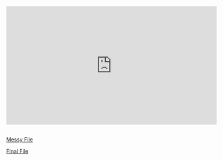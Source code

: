 <iframe width="560" height="315" src="https://youtu.be/f1Oegam9NuQ" title="YouTube video player" frameborder="0" allow="accelerometer; autoplay; clipboard-write; encrypted-media; gyroscope; picture-in-picture" allowfullscreen></iframe><br><br>

[Messy File](html/messy-data-breaches.html)<br>

[Final File](html/final-data-breaches.html)
